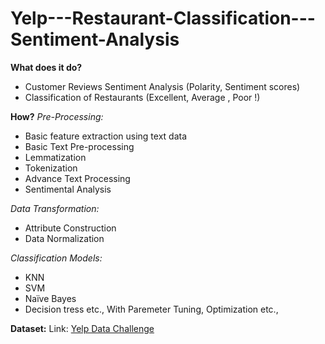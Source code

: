 # Yelp---Restaurant-Classification---Sentiment-Analysis

**What does it do?**
- Customer Reviews Sentiment Analysis (Polarity, Sentiment scores)
- Classification of Restaurants (Excellent, Average , Poor !)

**How?**
 _Pre-Processing:_
- Basic feature extraction using text data
- Basic Text Pre-processing
- Lemmatization
- Tokenization
- Advance Text Processing
- Sentimental Analysis

_Data Transformation:_
- Attribute Construction
- Data Normalization

_Classification Models:_
- KNN
- SVM
- Naïve Bayes
- Decision tress etc.,
With Paremeter Tuning, Optimization etc.,

**Dataset:**
Link: [Yelp Data Challenge](https://www.yelp.com/dataset)
 
